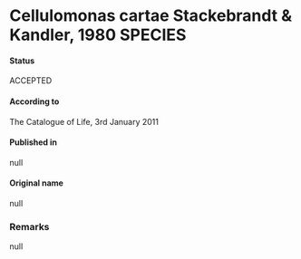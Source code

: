 # Cellulomonas cartae Stackebrandt & Kandler, 1980 SPECIES

#### Status
ACCEPTED

#### According to
The Catalogue of Life, 3rd January 2011

#### Published in
null

#### Original name
null

### Remarks
null
